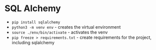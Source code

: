 # SQL Alchemy

- `pip install sqlalchemy`
- `python3 -m venv env` - creates the virtual environment
- `source ./env/bin/activate` - activates the venv
- `pip freeze > requirements.txt` - create requirements for the project, including sqlalchemy